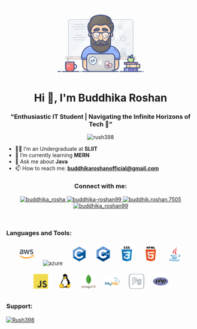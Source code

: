 <p align="center">
  <img align="center" style="width:16rem; height:auto" src="https://raw.githubusercontent.com/Elanza-48/Elanza-48/41a4790484e268102dfdab2b7c59d440d3ffafab/resources/img/geek.gif"/>
</p>

<h1 align="center">Hi 👋, I'm Buddhika Roshan</h1>
<h3 align="center">"Enthusiastic IT Student | Navigating the Infinite Horizons of Tech 🚀"</h3>

<p align="center"> 
  <img src="https://komarev.com/ghpvc/?username=rush398&label=Profile%20views&color=0e75b6&style=flat" alt="rush398" />
</p>

- 👨‍🎓 I’m an Undergraduate at **SLIIT**
- 🌱 I’m currently learning **MERN**
- 💬 Ask me about **Java**
- 📫 How to reach me: **buddhikaroshanofficial@gmail.com**

<h3 align="center">Connect with me:</h3>
<p align="center">
  <a href="https://twitter.com/buddhika_rosha" target="_blank">
    <img src="https://raw.githubusercontent.com/rahuldkjain/github-profile-readme-generator/master/src/images/icons/Social/twitter.svg" alt="buddhika_rosha" height="30" width="40" />
  </a>
  <a href="https://linkedin.com/in/buddhika-roshan99" target="_blank">
    <img src="https://raw.githubusercontent.com/rahuldkjain/github-profile-readme-generator/master/src/images/icons/Social/linked-in-alt.svg" alt="buddhika-roshan99" height="30" width="40" />
  </a>
  <a href="https://fb.com/buddhik.roshan.7505" target="_blank">
    <img src="https://raw.githubusercontent.com/rahuldkjain/github-profile-readme-generator/master/src/images/icons/Social/facebook.svg" alt="buddhik.roshan.7505" height="30" width="40" />
  </a>
  <a href="https://instagram.com/buddhika_roshan99" target="_blank">
    <img src="https://raw.githubusercontent.com/rahuldkjain/github-profile-readme-generator/master/src/images/icons/Social/instagram.svg" alt="buddhika_roshan99" height="30" width="40" />
  </a>
</p>


<br>
<h3 align="left">Languages and Tools:</h3>

<p align="center"><img style="margin: 10px" src="https://raw.githubusercontent.com/devicons/devicon/master/icons/amazonwebservices/amazonwebservices-original-wordmark.svg" alt="aws" width="40" height="40"/> </a>
<img style="margin: 10px" src="https://www.vectorlogo.zone/logos/microsoft_azure/microsoft_azure-icon.svg" alt="azure" width="40" height="40"/> 
<img style="margin: 10px" src="https://raw.githubusercontent.com/devicons/devicon/master/icons/c/c-original.svg" alt="c" width="40" height="40"/> 
<img style="margin: 10px" src="https://raw.githubusercontent.com/devicons/devicon/master/icons/cplusplus/cplusplus-original.svg" alt="cplusplus" width="40" height="40"/>
<img style="margin: 10px" src="https://raw.githubusercontent.com/devicons/devicon/master/icons/css3/css3-original-wordmark.svg" alt="css3" width="40" height="40"/> 
<img style="margin: 10px" src="https://raw.githubusercontent.com/devicons/devicon/master/icons/html5/html5-original-wordmark.svg" alt="html5" width="40" height="40"/> 
<img style="margin: 10px" src="https://raw.githubusercontent.com/devicons/devicon/master/icons/java/java-original.svg" alt="java" width="40" height="40"/> 
<img style="margin: 10px" src="https://raw.githubusercontent.com/devicons/devicon/master/icons/javascript/javascript-original.svg" alt="javascript" width="40" height="40"/> 
<img style="margin: 10px" src="https://raw.githubusercontent.com/devicons/devicon/master/icons/linux/linux-original.svg" alt="linux" width="40" height="40"/> 
<img style="margin: 10px" src="https://raw.githubusercontent.com/devicons/devicon/master/icons/mongodb/mongodb-original-wordmark.svg" alt="mongodb" width="40" height="40"/>  
<img style="margin: 10px" src="https://raw.githubusercontent.com/devicons/devicon/master/icons/mysql/mysql-original-wordmark.svg" alt="mysql"  height="40"/> 
<img style="margin: 10px" src="https://raw.githubusercontent.com/devicons/devicon/master/icons/photoshop/photoshop-line.svg" alt="photoshop"  height="40"/> 
<img style="margin: 10px" src="https://raw.githubusercontent.com/devicons/devicon/master/icons/php/php-original.svg" alt="php"  height="40"/> 


<h3 align="left">Support:</h3>
<p><a href="https://www.buymeacoffee.com/Rush398"> <img align="center" src="https://cdn.buymeacoffee.com/buttons/v2/default-yellow.png" height="50" width="210" alt="Rush398" /></a></p><br><br>
